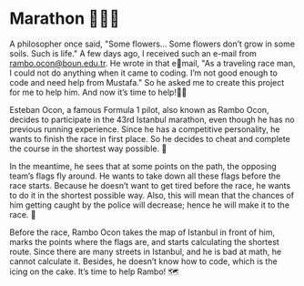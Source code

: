 # Marathon 🏃🏃🏃

  A philosopher once said, "Some flowers... Some flowers don’t grow in some soils. Such is life." 
A few days ago, I received such an e-mail from rambo.ocon@boun.edu.tr. He wrote in that email, "As a traveling race man, I could not do anything when it came to coding. I’m not good 
enough to code and need help from Mustafa." So he asked me to create this project for me to 
help him. And now it’s time to help!👨‍💻

  Esteban Ocon, a famous Formula 1 pilot, also known as Rambo Ocon, decides to participate 
in the 43rd Istanbul marathon, even though he has no previous running experience. Since he has 
a competitive personality, he wants to finish the race in first place. So he decides to cheat and 
complete the course in the shortest way possible. 🏅

  In the meantime, he sees that at some points on the path, the opposing team’s flags fly 
around. He wants to take down all these flags before the race starts. Because he doesn’t want to 
get tired before the race, he wants to do it in the shortest possible way. Also, this will mean that 
the chances of him getting caught by the police will decrease; hence he will make it to the race. 🚩

  Before the race, Rambo Ocon takes the map of Istanbul in front of him, marks the points 
where the flags are, and starts calculating the shortest route. Since there are many streets in 
Istanbul, and he is bad at math, he cannot calculate it. Besides, he doesn’t know how to code, 
which is the icing on the cake. It’s time to help Rambo! 🗺️
